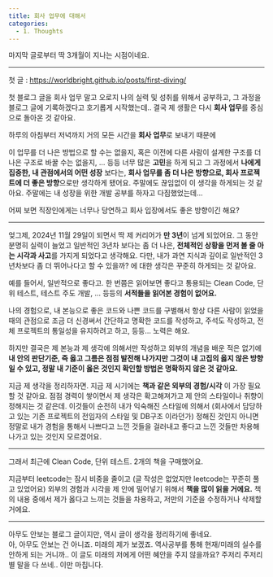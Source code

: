 ```yaml
---
title: 회사 업무에 대해서
categories:
  - 1. Thoughts
---
```


마지막 글로부터 딱 3개월이 지나는 시점이네요.

---

첫 글 : https://worldbright.github.io/posts/first-diving/

첫 블로그 글을 회사 업무 말고 오로지 나의 실력 및 성취를 위해서 공부하고, 그 과정을 블로그 글에 기록하겠다고 호기롭게 시작했는데.. 결국 제 생활은 다시 **회사 업무**를 중심으로 돌아온 것 같아요.

하루의 아침부터 저녁까지 거의 모든 시간을 **회사 업무**로 보내기 때문에

이 업무를 더 나은 방법으로 할 수는 없을지, 혹은 이전에 다른 사람이 설계한 구조를 더 나은 구조로 바꿀 수는 없을지, ... 등등 너무 많은 **고민**을 하게 되고 그 과정에서 **나에게 집중한, 내 관점에서의 어떤 성장** 보다는, **회사 업무를 좀 더 나은 방향으로, 회사 프로젝트에 더 좋은 방향**으로만 생각하게 됐어요. 주말에도 끊임없이 이 생각을 하게되는 것 같아요. 주말에는 내 성장을 위한 개발 공부를 하자고 다짐했었는데...

어찌 보면 직장인에게는 너무나 당연하고 회사 입장에서도 좋은 방향이긴 해요?

---

엊그제, 2024년 11월 29일이 되면서 딱 제 커리어가 **만 3년**이 넘게 되었어요. 그 동안 분명히 실력이 늘었고 일반적인 3년차 보다는 좀 더 나은, **전체적인 상황을 먼저 볼 줄 아는 시각과 사고**를 가지게 되었다고 생각해요. 다만, 내가 과연 지식과 깊이로 일반적인 3년차보다 좀 더 뛰어나다고 할 수 있을까? 에 대한 생각은 꾸준히 하게되는 것 같아요.

예를 들어서, 일반적으로 좋다고. 한 번쯤은 읽어보면 좋다고 통용되는 Clean Code, 단위 테스트, 테스트 주도 개발, ... 등등의 **서적들을 읽어본 경험이 없어요.**

나의 경험으로, 내 본능으로 좋은 코드와 나쁜 코드를 구별해서 항상 다른 사람이 읽었을 때의 관점으로 조금 더 신경써서 간단하고 명확한 코드를 작성하고, 주석도 작성하고, 전체 프로젝트의 통일성을 유지하려고 하고, 등등... 노력은 해요.

하지만 결국은 제 본능과 제 생각에 의해서만 작성하고 외부의 개념을 배운 적은 없기에 **내 안의 판단기준, 즉 옳고 그름은 점점 발전해 나가지만 그것이 내 고집의 옳지 않은 방향일 수 있고, 정말 내 기준이 옳은 것인지 확인할 방법은 명확하지 않은 것 같아요.**

지금 제 생각을 정리하자면. 지금 제 시기에는  **책과 같은 외부의 경험/시각** 이 가장 필요할 것 같아요. 점점 경력이 쌓이면서 제 생각은 확고해져가고 제 안의 스타일이나 취향이 정해지는 것 같은데. 이것들이 순전히 내가 익숙해진 스타일에 의해서 (회사에서 담당하고 있는 기존 프로젝트의 전임자의 스타일 및 DB구조 이라던가) 정해진 것인지 아니면 정말로 내가 경험을 통해서 나쁘다고 느낀 것들을 걸러내고 좋다고 느낀 것들만 차용해나가고 있는 것인지 모르겠어요.

---

그래서 최근에 Clean Code, 단위 테스트. 2개의 책을 구매했어요.

지금부터 leetcode는 잠시 비중을 줄이고 (글 작성은 없었지만 leetcode는 꾸준히 풀고 있었어요) 외부의 경험과 시각을 제 안에 밀어넣기 위해서 **책을 많이 읽을 거에요.** 책의 내용 중에서 제가 옳다고 느끼는 것들을 차용하고, 저만의 기준을 수정하거나 삭제할 거에요.

---

아무도 안보는 블로그 글이지만, 역시 글이 생각을 정리하기에 좋네요.  
아, 아무도 안보는 건 아니죠. 미래의 제가 보겠죠. 역사공부를 통해 현재/미래의 실수를 안하게 되는 거니까.. 이 글도 미래의 저에게 어떤 혜안을 주지 않을까요? 주저리 주저리 별 말을 다 쓰네.. 이만 마칩니다.